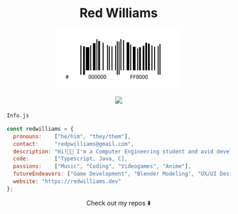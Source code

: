 <p>
  <h1 align="center">Red Williams</h1>
</p>
<p align="center">
  <img alt="My Logo" src="logo.jpg"/>
</p>
<p align="center">
  <img src="https://visitor-badge.glitch.me/badge?page_id=Red-CS.Red-CS"/>
</p>

`Info.js`

```js
const redwilliams = {
  pronouns:    ["he/him", "they/them"],
  contact:     "redpwilliams@gmail.com",
  description: "Hi!👋🏾 I'm a Computer Engineering student and avid developer!",
  code:        ["Typescript, Java, C],
  passions:    ["Music", "Coding", "Videogames", "Anime"],
  futureEndeavors: ["Game Development", "Blender Modeling", "UX/UI Design"],
  website: "https://redwilliams.dev"
};
```

<p align="center">Check out my repos ⬇️</p>

<!--
**Red-CS/Red-CS** is a ✨ _special_ ✨ repository because its `README.md` (this file) appears on your GitHub profile.

Here are some ideas to get you started:

- 🔭 I’m currently working on ...
- 🌱 I’m currently learning ...
- 👯 I’m looking to collaborate on ...
- 🤔 I’m looking for help with ...
- 💬 Ask me about ...
- 📫 How to reach me: ...
- 😄 Pronouns: ...
- ⚡ Fun fact: ...
-->
